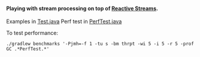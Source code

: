 #### Playing with stream processing on top of [Reactive Streams](https://github.com/reactive-streams/reactive-streams).

Examples in [Test.java](https://github.com/benjchristensen/StreamProcessor/blob/master/src/main/java/example/Test.java)
Perf test in [PerfTest.java](https://github.com/benjchristensen/StreamProcessor/blob/master/src/main/java/example/perf/PerfTest.java)



To test performance:

```
./gradlew benchmarks '-Pjmh=-f 1 -tu s -bm thrpt -wi 5 -i 5 -r 5 -prof GC .*PerfTest.*'
```

